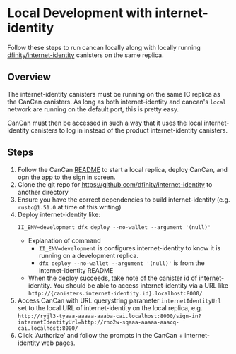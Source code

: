 # Local Development with internet-identity

Follow these steps to run cancan locally along with locally running [dfinity/internet-identity](https://github.com/dfinity/internet-identity) canisters on the same replica.

## Overview

The internet-identity canisters must be running on the same IC replica as the CanCan canisters.
As long as both internet-identity and cancan's `local` network are running on the default port, this is pretty easy.

CanCan must then be accessed in such a way that it uses the local internet-identity canisters to log in instead of the product internet-identity canisters.

## Steps

1. Follow the CanCan [README](../README.md) to start a local replica, deploy CanCan, and opn the app to the sign in screen.
2. Clone the git repo for https://github.com/dfinity/internet-identity to another directory
3. Ensure you have the correct dependencies to build internet-identity (e.g. `rustc@1.51.0` at time of this writing)
5. Deploy internet-identity like:
    ```
    II_ENV=development dfx deploy --no-wallet --argument '(null)'
    ```
    * Explanation of command
        * `II_ENV=development` is configures internet-identity to know it is running on a development replica.
        * `dfx deploy --no-wallet --argument '(null)'` is from the internet-identity README
    * When the deploy succeeds, take note of the canister id of internet-identity. You should be able to access internet-identity via a URL like `http://{canisters.internet-identity.id}.localhost:8000/`
6. Access CanCan with URL querystring parameter `internetIdentityUrl` set to the local URL of internet-identity on the local replica, e.g. `http://ryjl3-tyaaa-aaaaa-aaaba-cai.localhost:8000/sign-in?internetIdentityUrl=http://rno2w-sqaaa-aaaaa-aaacq-cai.localhost:8000/`
7. Click 'Authorize' and follow the prompts in the CanCan + internet-identity web pages.
